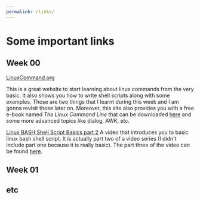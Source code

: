 ```yaml
---
permalink: /links/
---
```


# Some important links

## Week 00
[LinuxCommand.org](https://www.linuxcommand.org/)

This is a great website to start learning about linux commands from the very basic. It also shows you how to write shell scripts along with some examples. Those are two things that I learnt during this week and I am gonna revisit those later on. Moreover, this site also provides you with a free e-book named *The Linux Command Line* that can be downloaded [here](https://sourceforge.net/projects/linuxcommand/files/TLCL/19.01/TLCL-19.01.pdf/download) and some more advanced topics like dialog, AWK, etc.


[Linux BASH Shell Script Basics part 2](https://youtu.be/6W8sAWakcxY)
A video that introduces you to basic linux bash shell script. It is actually part two of a video series (I didn't include part one because it is really basic). The part three of the video can be found [here](https://youtu.be/9aD59kA_P1M).

## Week 01

## etc
